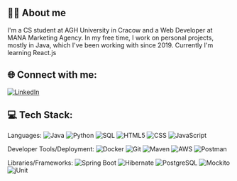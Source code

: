 ## 👨‍💻 About me

I'm a CS student at AGH University in Cracow and a Web Developer at MANA Marketing Agency. In my free time, I work on personal projects, mostly in Java, which I've been working with since 2019. Currently I'm learning React.js

## 🌐 Connect with me:
[![LinkedIn](https://img.shields.io/badge/LinkedIn-%230077B5.svg?style=for-the-badge&logo=linkedin&logoColor=white)](https://www.linkedin.com/in/bart%C5%82omiejskowron/)

## 💻 Tech Stack:

Languages:
![Java](https://img.shields.io/badge/java-%23ED8B00.svg?style=for-the-badge&logo=coffeescript&logoColor=white)
![Python](https://img.shields.io/badge/python-%233776AB.svg?style=for-the-badge&logo=python&logoColor=white)
![SQL](https://img.shields.io/badge/sql-%2307405e.svg?style=for-the-badge&logo=postgresql&logoColor=white)
![HTML5](https://img.shields.io/badge/html5-%23E34F26.svg?style=for-the-badge&logo=html5&logoColor=white)
![CSS](https://img.shields.io/badge/css-%231572B6.svg?style=for-the-badge&logo=css&logoColor=white)
![JavaScript](https://img.shields.io/badge/javascript-%23323330.svg?style=for-the-badge&logo=javascript&logoColor=%23F7DF1E)

Developer Tools/Deployment:
![Docker](https://img.shields.io/badge/docker-%230db7ed.svg?style=for-the-badge&logo=docker&logoColor=white)
![Git](https://img.shields.io/badge/git-%23F05033.svg?style=for-the-badge&logo=git&logoColor=white)
![Maven](https://img.shields.io/badge/Maven-C71A36?style=for-the-badge&logo=Apache%20Maven&logoColor=white)
![AWS](https://img.shields.io/badge/AWS-%23232F3E.svg?style=for-the-badge&logo=amazon-aws&logoColor=white)
![Postman](https://img.shields.io/badge/Postman-FF6C37?style=for-the-badge&logo=postman&logoColor=white)

Libraries/Frameworks:
![Spring Boot](https://img.shields.io/badge/Spring_Boot-F2F4F9?style=for-the-badge&logo=spring-boot)
![Hibernate](https://img.shields.io/badge/Hibernate-%25233e474a?style=for-the-badge&logo=Hibernate&logoColor=bcae79&color=3e474a)
![PostgreSQL](https://img.shields.io/badge/PostgreSQL-316192?style=for-the-badge&logo=postgresql&logoColor=white)
![Mockito](https://img.shields.io/badge/Mockito-6DA55F?style=for-the-badge&logo=Mockito&logoColor=white)
![jUnit](https://img.shields.io/badge/jUnit-FF6347?style=for-the-badge&logo=jUnit5&logoColor=white)
